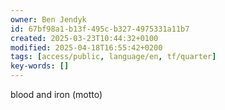 ```yaml
---
owner: Ben Jendyk
id: 67bf98a1-b13f-495c-b327-4975331a11b7
created: 2025-03-23T10:44:32+0100
modified: 2025-04-18T16:55:42+0200
tags: [access/public, language/en, tf/quarter]
key-words: []
---
```


blood and iron (motto)